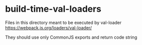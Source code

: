 # build-time-val-loaders

Files in this directory meant to be executed by val-loader <https://webpack.js.org/loaders/val-loader/>

They should use only CommonJS exports and return code string

